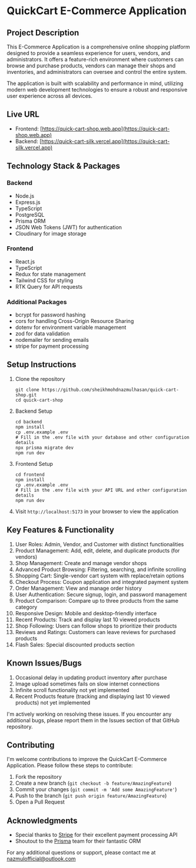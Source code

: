 # QuickCart E-Commerce Application


## Project Description

This E-Commerce Application is a comprehensive online shopping platform designed to provide a seamless experience for users, vendors, and administrators. It offers a feature-rich environment where customers can browse and purchase products, vendors can manage their shops and inventories, and administrators can oversee and control the entire system.

The application is built with scalability and performance in mind, utilizing modern web development technologies to ensure a robust and responsive user experience across all devices.

## Live URL

- Frontend: [https://quick-cart-shop.web.app](https://quick-cart-shop.web.app)
- Backend: [https://quick-cart-silk.vercel.app](https://quick-cart-silk.vercel.app)

## Technology Stack & Packages

### Backend

- Node.js
- Express.js
- TypeScript
- PostgreSQL
- Prisma ORM
- JSON Web Tokens (JWT) for authentication
- Cloudinary for image storage

### Frontend

- React.js
- TypeScript
- Redux for state management
- Tailwind CSS for styling
- RTK Query for API requests

### Additional Packages

- bcrypt for password hashing
- cors for handling Cross-Origin Resource Sharing
- dotenv for environment variable management
- zod for data validation
- nodemailer for sending emails
- stripe for payment processing

## Setup Instructions

1. Clone the repository

   ```
   git clone https://github.com/sheikhmohdnazmulhasan/quick-cart-shop.git
   cd quick-cart-shop
   ```

2. Backend Setup

   ```
   cd backend
   npm install
   cp .env.example .env
   # Fill in the .env file with your database and other configuration details
   npx prisma migrate dev
   npm run dev
   ```

3. Frontend Setup

   ```
   cd frontend
   npm install
   cp .env.example .env
   # Fill in the .env file with your API URL and other configuration details
   npm run dev
   ```

4. Visit `http://localhost:5173` in your browser to view the application

## Key Features & Functionality

1. User Roles: Admin, Vendor, and Customer with distinct functionalities
2. Product Management: Add, edit, delete, and duplicate products (for vendors)
3. Shop Management: Create and manage vendor shops
4. Advanced Product Browsing: Filtering, searching, and infinite scrolling
5. Shopping Cart: Single-vendor cart system with replace/retain options
6. Checkout Process: Coupon application and integrated payment system
7. Order Management: View and manage order history
8. User Authentication: Secure signup, login, and password management
9. Product Comparison: Compare up to three products from the same category
10. Responsive Design: Mobile and desktop-friendly interface
11. Recent Products: Track and display last 10 viewed products
12. Shop Following: Users can follow shops to prioritize their products
13. Reviews and Ratings: Customers can leave reviews for purchased products
14. Flash Sales: Special discounted products section

## Known Issues/Bugs

1. Occasional delay in updating product inventory after purchase
2. Image upload sometimes fails on slow internet connections
3. Infinite scroll functionality not yet implemented
4. Recent Products feature (tracking and displaying last 10 viewed products) not yet implemented

I'm actively working on resolving these issues. If you encounter any additional bugs, please report them in the Issues section of that GitHub repository.

## Contributing

I'm welcome contributions to improve the QuickCart E-Commerce Application. Please follow these steps to contribute:

1. Fork the repository
2. Create a new branch (`git checkout -b feature/AmazingFeature`)
3. Commit your changes (`git commit -m 'Add some AmazingFeature'`)
4. Push to the branch (`git push origin feature/AmazingFeature`)
5. Open a Pull Request

## Acknowledgments

- Special thanks to [Stripe](https://stripe.com) for their excellent payment processing API
- Shoutout to the [Prisma](https://www.prisma.io/) team for their fantastic ORM

For any additional questions or support, please contact me at nazmulofficial@outlook.com
